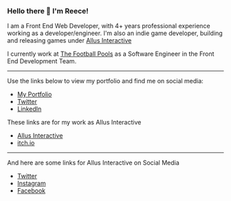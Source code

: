 ### Hello there 👋 I'm Reece!

I am a Front End Web Developer, with 4+ years professional experience working as a developer/engineer. I'm also an indie game developer, building and releasing games under [Allus Interactive](https://github.com/Allus-Interactive)

I currently work at [The Football Pools](http://www.thepools.com/) as a Software Engineer in the Front End Development Team.

---

Use the links below to view my portfolio and find me on social media:
- [My Portfolio](https://www.reecemorgan.co.uk "reecemorgan.co.uk")
- [Twitter](https://twitter.com/reecemorgandev "Twitter")
- [LinkedIn](https://www.linkedin.com/in/reece-morgan-dev/)

These links are for my work as Allus Interactive 
- [Allus Interactive](https://www.allusinteractive.com "Allus Interactive")
- [itch.io](https://allusinteractive.itch.io "My itch.io Page")

---

And here are some links for Allus Interactive on Social Media 
- [Twitter](https://twitter.com/AllusGameDev "Twitter")
- [Instagram](https://www.instagram.com/allusinteractive/ "Instagram")
- [Facebook](https://www.facebook.com/AllusInteractive/ "Facebook")

<!--
**Reece-Morgan/Reece-Morgan** is a ✨ _special_ ✨ repository because its `README.md` (this file) appears on your GitHub profile.

Here are some ideas to get you started:

- 🔭 I’m currently working on ...
- 🌱 I’m currently learning ...
- 👯 I’m looking to collaborate on ...
- 🤔 I’m looking for help with ...
- 💬 Ask me about ...
- 📫 How to reach me: ...
- 😄 Pronouns: ...
- ⚡ Fun fact: ...
-->

